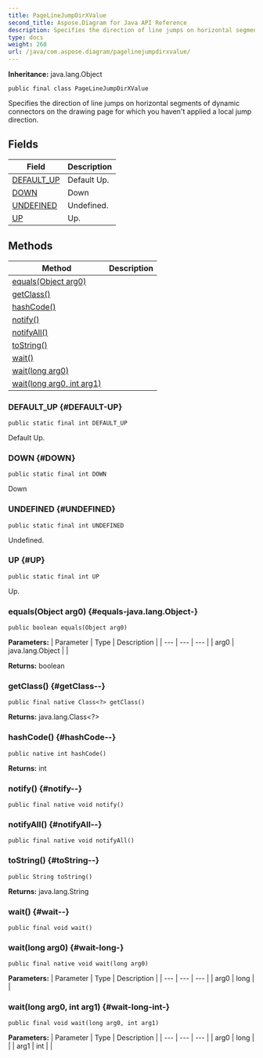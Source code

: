 ```yaml
---
title: PageLineJumpDirXValue
second_title: Aspose.Diagram for Java API Reference
description: Specifies the direction of line jumps on horizontal segments of dynamic connectors on the drawing page for which you havent applied a local jump direction.
type: docs
weight: 268
url: /java/com.aspose.diagram/pagelinejumpdirxvalue/
---
```


**Inheritance:**
java.lang.Object
```
public final class PageLineJumpDirXValue
```

Specifies the direction of line jumps on horizontal segments of dynamic connectors on the drawing page for which you haven't applied a local jump direction.
## Fields

| Field | Description |
| --- | --- |
| [DEFAULT_UP](#DEFAULT-UP) | Default Up. |
| [DOWN](#DOWN) | Down |
| [UNDEFINED](#UNDEFINED) | Undefined. |
| [UP](#UP) | Up. |
## Methods

| Method | Description |
| --- | --- |
| [equals(Object arg0)](#equals-java.lang.Object-) |  |
| [getClass()](#getClass--) |  |
| [hashCode()](#hashCode--) |  |
| [notify()](#notify--) |  |
| [notifyAll()](#notifyAll--) |  |
| [toString()](#toString--) |  |
| [wait()](#wait--) |  |
| [wait(long arg0)](#wait-long-) |  |
| [wait(long arg0, int arg1)](#wait-long-int-) |  |
### DEFAULT_UP {#DEFAULT-UP}
```
public static final int DEFAULT_UP
```


Default Up.

### DOWN {#DOWN}
```
public static final int DOWN
```


Down

### UNDEFINED {#UNDEFINED}
```
public static final int UNDEFINED
```


Undefined.

### UP {#UP}
```
public static final int UP
```


Up.

### equals(Object arg0) {#equals-java.lang.Object-}
```
public boolean equals(Object arg0)
```




**Parameters:**
| Parameter | Type | Description |
| --- | --- | --- |
| arg0 | java.lang.Object |  |

**Returns:**
boolean
### getClass() {#getClass--}
```
public final native Class<?> getClass()
```




**Returns:**
java.lang.Class<?>
### hashCode() {#hashCode--}
```
public native int hashCode()
```




**Returns:**
int
### notify() {#notify--}
```
public final native void notify()
```




### notifyAll() {#notifyAll--}
```
public final native void notifyAll()
```




### toString() {#toString--}
```
public String toString()
```




**Returns:**
java.lang.String
### wait() {#wait--}
```
public final void wait()
```




### wait(long arg0) {#wait-long-}
```
public final native void wait(long arg0)
```




**Parameters:**
| Parameter | Type | Description |
| --- | --- | --- |
| arg0 | long |  |

### wait(long arg0, int arg1) {#wait-long-int-}
```
public final void wait(long arg0, int arg1)
```




**Parameters:**
| Parameter | Type | Description |
| --- | --- | --- |
| arg0 | long |  |
| arg1 | int |  |

